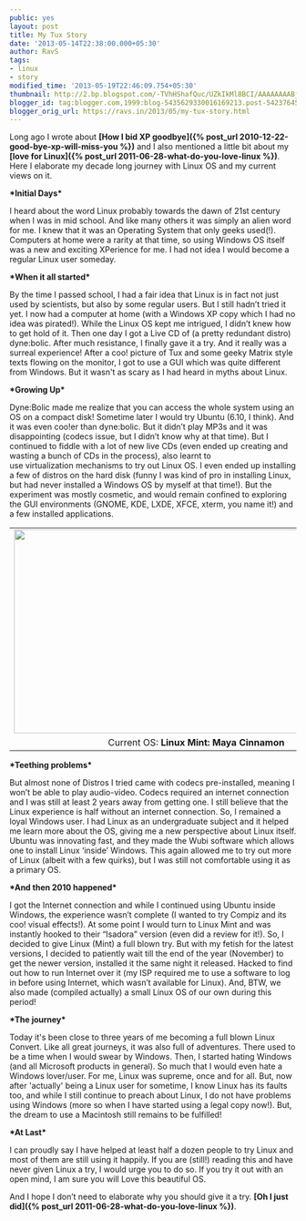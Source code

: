 ```yaml
---
public: yes
layout: post
title: My Tux Story
date: '2013-05-14T22:38:00.000+05:30'
author: RavS
tags: 
- linux 
- story
modified_time: '2013-05-19T22:46:09.754+05:30'
thumbnail: http://2.bp.blogspot.com/-TVhHShafQuc/UZkIkMl8BCI/AAAAAAAABjY/Ld\_r2to6K1c/s72-c/Linux.jpg 
blogger_id: tag:blogger.com,1999:blog-5435629330016169213.post-5423764583845022336 
blogger_orig_url: https://ravs.in/2013/05/my-tux-story.html
---
```


Long ago I wrote about **[How I bid XP goodbye]({% post_url 2010-12-22-good-bye-xp-will-miss-you %})** and I also mentioned a little bit about my **[love for Linux]({% post_url 2011-06-28-what-do-you-love-linux %})**. Here I elaborate my decade long journey with Linux OS and my current views on it. 

**\*Initial Days\*** 

I heard about the word Linux probably towards the dawn of 21st century when I was in mid school. And like many others it was simply an alien word for me. I knew that it was an Operating System that only geeks used(!). Computers at home were a rarity at that time, so using Windows OS itself was a new and exciting XPerience for me. I had not idea I would become a regular Linux user someday. 

**\*When it all started\*** 

By the time I passed school, I had a fair idea that Linux is in fact not just used by scientists, but also by some regular users. But I still hadn’t tried it yet. I now had a computer at home (with a Windows XP copy which I had no idea was pirated!). While the Linux OS kept me intrigued, I didn’t knew how to get hold of it. Then one day I got a Live CD of (a pretty redundant distro) dyne:bolic. After much resistance, I finally gave it a try. And it really was a surreal experience! After a coo! picture of Tux and some geeky Matrix style texts flowing on the monitor, I got to use a GUI which was quite different from Windows. But it wasn't as scary as I had heard in myths about Linux. 

**\*Growing Up\*** 

Dyne:Bolic made me realize that you can access the whole system using an OS on a compact disk! Sometime later I would try Ubuntu (6.10, I think). And it was even coo!er than dyne:bolic. But it didn’t play MP3s and it was disappointing (codecs issue, but I didn’t know why at that time). But I continued to fiddle with a lot of new live CDs (even ended up creating and wasting a bunch of CDs in the process), also learnt to use virtualization mechanisms to try out Linux OS. I even ended up installing a few of distros on the hard disk (funny I was kind of pro in installing Linux, but had never installed a Windows OS by myself at that time!). But the experiment was mostly cosmetic, and would remain confined to exploring the GUI environments (GNOME, KDE, LXDE, XFCE, xterm, you name it!) and a few installed applications. 

<table align="center" cellpadding="0" cellspacing="0" class="tr-caption-container" style="margin-left: auto; margin-right: auto; text-align: center;"><tbody><tr><td style="text-align: center;"><a href="http://2.bp.blogspot.com/-TVhHShafQuc/UZkIkMl8BCI/AAAAAAAABjY/Ld_r2to6K1c/s1600/Linux.jpg" imageanchor="1" style="margin-left: auto; margin-right: auto;"><img border="0" height="358" src="http://2.bp.blogspot.com/-TVhHShafQuc/UZkIkMl8BCI/AAAAAAAABjY/Ld_r2to6K1c/s640/Linux.jpg" width="640"></a></td></tr><tr><td class="tr-caption" style="text-align: center;">Current OS: <b>Linux Mint: Maya Cinnamon</b></td></tr></tbody></table>

**\*Teething problems\*** 

But almost none of Distros I tried came with codecs pre-installed, meaning I won’t be able to play audio-video. Codecs required an internet connection and I was still at least 2 years away from getting one. I still believe that the Linux experience is half without an internet connection. So, I remained a loyal Windows user. I had Linux as an undergraduate subject and it helped me learn more about the OS, giving me a new perspective about Linux itself. Ubuntu was innovating fast, and they made the Wubi software which allows one to install Linux ‘inside’ Windows. This again allowed me to try out more of Linux (albeit with a few quirks), but I was still not comfortable using it as a primary OS. 

**\*And then 2010 happened\*** 

I got the Internet connection and while I continued using Ubuntu inside Windows, the experience wasn’t complete (I wanted to try Compiz and its coo! visual effects!). At some point I would turn to Linux Mint and was instantly hooked to their “Isadora” version (even did a review for it!). So, I decided to give Linux (Mint) a full blown try. But with my fetish for the latest versions, I decided to patiently wait till the end of the year (November) to get the newer version, installed it the same night it released. Hacked to find out how to run Internet over it (my ISP required me to use a software to log in before using Internet, which wasn’t available for Linux). And, BTW, we also made (compiled actually) a small Linux OS of our own during this period! 

**\*The journey\*** 

Today it's been close to three years of me becoming a full blown Linux Convert. Like all great journeys, it was also full of adventures. There used to be a time when I would swear by Windows. Then, I started hating Windows (and all Microsoft products in general). So much that I would even hate a Windows lover/user. For me, Linux was supreme, once and for all. But, now after 'actually' being a Linux user for sometime, I know Linux has its faults too, and while I still continue to preach about Linux, I do not have problems using Windows (more so when I have started using a legal copy now!). But, the dream to use a Macintosh still remains to be fulfilled! 

**\*At Last\***

I can proudly say I have helped at least half a dozen people to try Linux and most of them are still using it happily. If you are (still!) reading this and have never given Linux a try, I would urge you to do so. If you try it out with an open mind, I am sure you will Love this beautiful OS. 

And I hope I don’t need to elaborate why you should give it a try. **[Oh I just did]({% post_url 2011-06-28-what-do-you-love-linux %})**.
